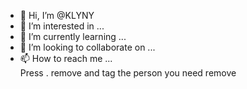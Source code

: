 - 👋 Hi, I’m @KLYNY
- 👀 I’m interested in ...
- 🌱 I’m currently learning ...
- 💞️ I’m looking to collaborate on ...
- 📫 How to reach me ...   
Press . remove and tag the person you need remove

<!---
KLYNY/KLYNY is a ✨ special ✨ repository because its `README.md` (this file) appears on your GitHub profile.
You can click the Preview link to take a look at your changes.
--->
